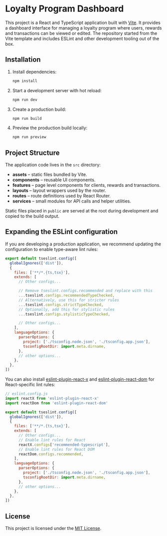 # Loyalty Program Dashboard

This project is a React and TypeScript application built with [Vite](https://vitejs.dev/). It provides a dashboard interface for managing a loyalty program where users, rewards and transactions can be viewed or edited. The repository started from the Vite template and includes ESLint and other development tooling out of the box.

## Installation

1. Install dependencies:

   ```bash
   npm install
   ```

2. Start a development server with hot reload:

   ```bash
   npm run dev
   ```

3. Create a production build:

   ```bash
   npm run build
   ```

4. Preview the production build locally:

   ```bash
   npm run preview
   ```

## Project Structure

The application code lives in the `src` directory:

- **assets** – static files bundled by Vite.
- **components** – reusable UI components.
- **features** – page level components for clients, rewards and transactions.
- **layouts** – layout wrappers used by the router.
- **routes** – route definitions used by React Router.
- **services** – small modules for API calls and helper utilities.

Static files placed in `public` are served at the root during development and copied to the build output.

## Expanding the ESLint configuration

If you are developing a production application, we recommend updating the configuration to enable type-aware lint rules:

```js
export default tseslint.config([
  globalIgnores(['dist']),
  {
    files: ['**/*.{ts,tsx}'],
    extends: [
      // Other configs...

      // Remove tseslint.configs.recommended and replace with this
      ...tseslint.configs.recommendedTypeChecked,
      // Alternatively, use this for stricter rules
      ...tseslint.configs.strictTypeChecked,
      // Optionally, add this for stylistic rules
      ...tseslint.configs.stylisticTypeChecked,

      // Other configs...
    ],
    languageOptions: {
      parserOptions: {
        project: ['./tsconfig.node.json', './tsconfig.app.json'],
        tsconfigRootDir: import.meta.dirname,
      },
      // other options...
    },
  },
])
```

You can also install [eslint-plugin-react-x](https://github.com/Rel1cx/eslint-react/tree/main/packages/plugins/eslint-plugin-react-x) and [eslint-plugin-react-dom](https://github.com/Rel1cx/eslint-react/tree/main/packages/plugins/eslint-plugin-react-dom) for React-specific lint rules:

```js
// eslint.config.js
import reactX from 'eslint-plugin-react-x'
import reactDom from 'eslint-plugin-react-dom'

export default tseslint.config([
  globalIgnores(['dist']),
  {
    files: ['**/*.{ts,tsx}'],
    extends: [
      // Other configs...
      // Enable lint rules for React
      reactX.configs['recommended-typescript'],
      // Enable lint rules for React DOM
      reactDom.configs.recommended,
    ],
    languageOptions: {
      parserOptions: {
        project: ['./tsconfig.node.json', './tsconfig.app.json'],
        tsconfigRootDir: import.meta.dirname,
      },
      // other options...
    },
  },
])
```

## License

This project is licensed under the [MIT License](LICENSE).
